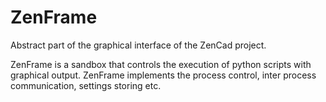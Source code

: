 # ZenFrame
Abstract part of the graphical interface of the ZenCad project. 

ZenFrame is a sandbox that controls the execution of python scripts with graphical output. ZenFrame implements the process control, inter process communication, settings storing etc. 